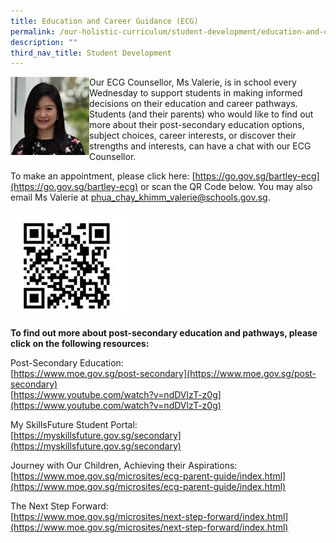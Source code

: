 ```yaml
---
title: Education and Career Guidance (ECG)
permalink: /our-holistic-curriculum/student-development/education-and-career-guidance-ecg
description: ""
third_nav_title: Student Development
---
```

<img src="/images/ecg.png" 
     style="width:25%"
		 align="left">

Our ECG Counsellor, Ms Valerie, is in school every Wednesday to support students in making informed decisions on their education and career pathways. 
Students (and their parents) who would like to find out more about their post-secondary education options, subject choices, career interests, or discover their strengths and interests, can have a chat with our ECG Counsellor.

To make an appointment, please click here: [https://go.gov.sg/bartley-ecg](https://go.gov.sg/bartley-ecg) or scan the QR Code below. You may also email Ms Valerie at phua_chay_khimm_valerie@schools.gov.sg.

![](/images/qr%20code.png)

**To find out more about post-secondary education and pathways, please click on the following resources:**

Post-Secondary Education: <br>
[https://www.moe.gov.sg/post-secondary](https://www.moe.gov.sg/post-secondary) <br>
[https://www.youtube.com/watch?v=ndDVlzT-z0g](https://www.youtube.com/watch?v=ndDVlzT-z0g)

My SkillsFuture Student Portal: <br>
[https://myskillsfuture.gov.sg/secondary](https://myskillsfuture.gov.sg/secondary)


Journey with Our Children, Achieving their Aspirations: <br>
[https://www.moe.gov.sg/microsites/ecg-parent-guide/index.html](https://www.moe.gov.sg/microsites/ecg-parent-guide/index.html)


The Next Step Forward: <br>
[https://www.moe.gov.sg/microsites/next-step-forward/index.html](https://www.moe.gov.sg/microsites/next-step-forward/index.html)